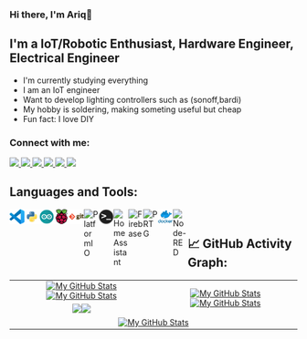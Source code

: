 ### Hi there, I'm Ariq👋 
## I'm a IoT/Robotic Enthusiast, Hardware Engineer, Electrical Engineer


- I'm currently studying everything
- I am an IoT engineer
- Want to develop lighting controllers such as (sonoff,bardi)
- My hobby is soldering, making someting useful but cheap
- Fun fact: I love DIY


### Connect with me:
<p>
  <a href="https://www.linkedin.com/in/ath-thaareq-mahesa-8330471b4/">
    <img src="https://img.shields.io/badge/linkedin-%230077B5.svg?&style=for-the-badge&logo=linkedin&logoColor=white" height=25>
  </a>   
  <a href="https://www.facebook.com/AthThaareqMahesa/">
    <img src="https://img.shields.io/badge/Facebook-1877F2?style=for-the-badge&logo=facebook&logoColor=white" height=25>
  </a>
    <a href="https://www.youtube.com/channel/UCfpKae3Lv2A41bXY2TYHztA">
    <img src="https://img.shields.io/badge/Youtube-1877F2?style=for-the-badge&logo=youtube&logoColor=white" height=25>
  </a>
  <a href="https://www.instagram.com/aththaareq98/">
    <img src="https://img.shields.io/badge/instagram-%23E4405F.svg?&style=for-the-badge&logo=instagram&logoColor=white" height=25>
  </a> 
  <a href="https://github.com/eunbiline98/">
    <img src="https://img.shields.io/badge/GitHub-100000?style=for-the-badge&logo=github&logoColor=white" height=25>
  </a> 
  <a href="https://www.electronicwings.com/search?query=eunbiline98#searchprojects">
    <img src="https://img.shields.io/badge/electronicwings-%230077B5?style=for-the-badge&logo=electronicwings&logoColor=white" height=25>
  </a>
</p>

## Languages and Tools:

<img align="left" alt="Visual Studio Code" width="26px" src="https://raw.githubusercontent.com/github/explore/80688e429a7d4ef2fca1e82350fe8e3517d3494d/topics/visual-studio-code/visual-studio-code.png" />
<img align="left" alt="Python" width="26px" src="https://raw.githubusercontent.com/github/explore/80688e429a7d4ef2fca1e82350fe8e3517d3494d/topics/python/python.png" />
<img align="left" alt="Arduino" width="26px" src="https://raw.githubusercontent.com/github/explore/80688e429a7d4ef2fca1e82350fe8e3517d3494d/topics/arduino/arduino.png" />
<img align="left" alt="Raspberry Pi" width="26px" src="https://raw.githubusercontent.com/github/explore/80688e429a7d4ef2fca1e82350fe8e3517d3494d/topics/raspberry-pi/raspberry-pi.png" />
<img align="left" alt="Git" width="26px" src="https://raw.githubusercontent.com/github/explore/80688e429a7d4ef2fca1e82350fe8e3517d3494d/topics/git/git.png" />
<img align="left" alt="PlatformIO" width="26px" src="https://upload.wikimedia.org/wikipedia/commons/c/cd/PlatformIO_logo.svg" />
<img align="left" alt="Terminal" width="26px" src="https://raw.githubusercontent.com/github/explore/80688e429a7d4ef2fca1e82350fe8e3517d3494d/topics/terminal/terminal.png" />
<img align="left" alt="Home Assistant" width="26px" src="https://upload.wikimedia.org/wikipedia/commons/6/6e/Home_Assistant_Logo.svg" />
<img align="left" alt="Firebase" width="26px" src="https://upload.wikimedia.org/wikipedia/commons/c/cf/Firebase_icon.svg" />
<img align="left" alt="PRTG" width="26px" src="https://upload.wikimedia.org/wikipedia/commons/2/23/Prtg-network-monitor-logo.svg" />
<img align="left" alt="Docker" width="26px" src="https://raw.githubusercontent.com/github/explore/01ea2a586e5da744792d0ccfce2f68b861f29301/topics/docker/docker.png" />
<img align="left" alt="Node-RED" width="26px" src="https://nodered.org/about/resources/media/node-red-icon-2.png" />

<br/>

[website]: https://www.instagram.com/atmduino/

## 📈 GitHub Activity Graph:

<table align="center">
    <tr>
        <td align="center"><a href="https://github.com/eunbiline98#gh-light-mode-only"><img src="https://github-readme-stats.vercel.app/api?username=eunbiline98&show_icons=true&theme=default&include_all_commits=true#gh-light-mode-only" alt="My GitHub Stats"/></a><a href="https://github.com/eunbiline98#gh-dark-mode-only"><img src="https://github-readme-stats.vercel.app/api?username=eunbiline98&show_icons=true&theme=tokyonight&include_all_commits=true#gh-dark-mode-only" alt="My GitHub Stats"/></a></td>
        <td rowspan="2" align="center"><a href="https://github.com/eunbiline98#gh-light-mode-only"><img src="https://github-readme-stats.vercel.app/api/top-langs/?username=eunbiline98&theme=default&langs_count=8#gh-light-mode-only" alt="My GitHub Stats"/></a><a href="https://github.com/eunbiline98#gh-dark-mode-only"><img src="https://github-readme-stats.vercel.app/api/top-langs/?username=eunbiline98&theme=tokyonight&langs_count=8#gh-dark-mode-only" alt="My GitHub Stats"/></a></td>
    </tr>
    <tr>
        <td align="center"><a href="https://github.com/eunbiline98#gh-light-mode-only"><img src="https://github-readme-streak-stats.herokuapp.com/?user=eunbiline98&theme=default"/></a><a href="https://github.com/eunbiline98#gh-dark-mode-only"><img src="https://github-readme-streak-stats.herokuapp.com/?user=eunbiline98&theme=tokyonight"/></a></td>
    </tr>
    <tr>
        <td colspan="2" align="center"><a href="https://github.com/eunbiline98#gh-light-mode-only"><img src="https://raw.githubusercontent.com/eunbiline98/eunbiline98/output/github-contribution-grid-snake.svg" alt="My GitHub Stats"/></a>
    </tr>
</table>
